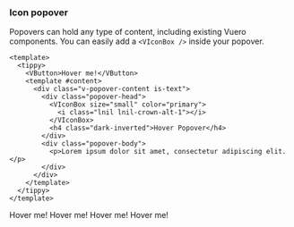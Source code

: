 ### Icon popover

Popovers can hold any type of content, including existing Vuero components. You
can easily add a `<VIconBox />` inside your popover.

<!--code-->

```vue
<template>
  <tippy>
    <VButton>Hover me!</VButton>
    <template #content>
      <div class="v-popover-content is-text">
        <div class="popover-head">
          <VIconBox size="small" color="primary">
            <i class="lnil lnil-crown-alt-1"></i>
          </VIconBox>
          <h4 class="dark-inverted">Hover Popover</h4>
        </div>
        <div class="popover-body">
          <p>Lorem ipsum dolor sit amet, consectetur adipiscing elit.</p>
        </div>
      </div>
    </template>
  </tippy>
</template>
```

<!--/code-->

<!--example-->

<div class="buttons">
  <tippy>
    <VButton class="mx-1">Hover me!</VButton>
    <template #content>
      <div class="v-popover-content is-text">
          <div class="popover-head">
              <VIconBox size="small" color="primary">
                <i class="iconify" data-icon="feather:x" />
              </VIconBox>
              <h4 class="dark-inverted">Hover Popover</h4>
          </div>
          <div class="popover-body">
              <p>Lorem ipsum dolor sit amet, consectetur adipiscing elit.</p>
          </div>
      </div>
    </template>
  </tippy>
  <tippy>
    <VButton class="mx-1">Hover me!</VButton>
    <template #content>
      <div class="v-popover-content is-text">
          <div class="popover-head">
                <VIconBox size="small" color="info">
                    <i class="lnil lnil-crown-alt-1"></i>
                </VIconBox>
                <h4 class="dark-inverted">Hover Popover</h4>
          </div>
          <div class="popover-body">
              <p>Lorem ipsum dolor sit amet, consectetur adipiscing elit.</p>
          </div>
      </div>
    </template>
  </tippy>
  <tippy>
    <VButton class="mx-1">Hover me!</VButton>
    <template #content>
      <div class="v-popover-content is-text">
          <div class="popover-head">
                <VIconBox size="small" color="orange">
                    <i class="lnil lnil-crown-alt-1"></i>
                </VIconBox>
                <h4 class="dark-inverted">Hover Popover</h4>
          </div>
          <div class="popover-body">
              <p>Lorem ipsum dolor sit amet, consectetur adipiscing elit.</p>
          </div>
      </div>
    </template>
  </tippy>
  <tippy>
    <VButton class="mx-1">Hover me!</VButton>
    <template #content>
      <div class="v-popover-content is-text">
          <div class="popover-head">
                <VIconBox size="small" color="green">
                    <i class="lnil lnil-crown-alt-1"></i>
                </VIconBox>
                <h4 class="dark-inverted">Hover Popover</h4>
          </div>
          <div class="popover-body">
              <p>Lorem ipsum dolor sit amet, consectetur adipiscing elit.</p>
          </div>
      </div>
    </template>
  </tippy>
</div>

<!--/example-->
